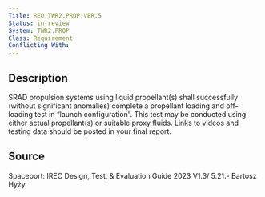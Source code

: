 ```yaml
---
Title: REQ.TWR2.PROP.VER.5
Status: in-review
System: TWR2.PROP
Class: Requirement
Conflicting With: 
---
```


## Description

SRAD propulsion systems using liquid propellant(s) shall successfully
(without significant anomalies) complete a propellant loading and off-loading test in “launch configuration”. This test may be conducted using either actual propellant(s) or suitable proxy fluids. Links to videos and testing data should be posted in your final report.

## Source

Spaceport: IREC Design, Test, & Evaluation Guide 2023 V1.3/ 5.21.- Bartosz Hyży
